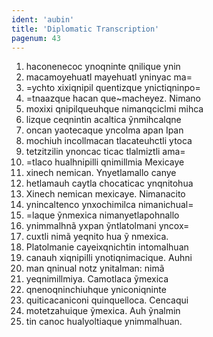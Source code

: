 ```yaml
---
ident: 'aubin'
title: 'Diplomatic Transcription'
pagenum: 43
---                                   	
```

1.    haconenecoc ynoqninte qnilique ynin
2.    macamoyehuatl mayehuatl yninyac ma=
3.    =ychto xixiqnipil quentizque ynictiqninpo=
4.    =tnaazque hacan que~macheyez. Nimano
5.    moxixi qnipilqueuhque nimanqciclmi mihca
6.    lizque ceqnintin acaltica ỹnmihcalqne
7.    oncan yaotecaque yncolma apan Ipan
8.    mochiuh incollmacan tlacateuhctli ytoca
9.	tetzitzilin ynoncac ticac tlalmiztli ama=
10.  =tlaco hualhnipilli qnimillmia Mexicaye
11.  xinech nemican. Ynyetlamallo canye
12.  hetlamauh caytla chocaticac ynqnitohua
13.  Xinech nemican mexicaye. Nimanacito
14.  ynincaltenco ynxochimilca nimanichual=
15.  =laque ỹnmexica nimanyetlapohnallo
16.  ynimmalhnã yxpan ỹntlatolmani yncox=
17. cuxtli nimã yeqnito hua ỹ nmexica.
18.  Platolmanie cayeixqnichtin intomalhuan
19.  canauh xiqnipilli ynotiqnimacique. Auhni
20.  man qninual notz ynitalman: nimã
21.  yeqnimillmiya. Camotlaca ỹmexica
22.  qnenoqninchiuhque yniconiqninte
23.  quiticacaniconi quinquelloca. Cencaqui
24.  motetzahuique ỹmexica. Auh ỹnalmin
25.  tin canoc hualyoltiaque ynimmalhuan.
